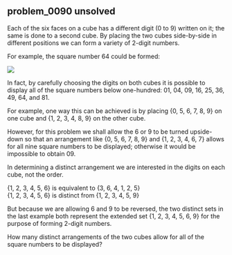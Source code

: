 ## problem_0090 unsolved
Each of the six faces on a cube has a different digit (0 to 9) written on it;
the same is done to a second cube. By placing the two cubes side-by-side in
different positions we can form a variety of 2-digit numbers.

For example, the square number 64 could be formed:

![][1]  

In fact, by carefully choosing the digits on both cubes it is possible to
display all of the square numbers below one-hundred: 01, 04, 09, 16, 25, 36,
49, 64, and 81.

For example, one way this can be achieved is by placing {0, 5, 6, 7, 8, 9} on
one cube and {1, 2, 3, 4, 8, 9} on the other cube.

However, for this problem we shall allow the 6 or 9 to be turned upside-down
so that an arrangement like {0, 5, 6, 7, 8, 9} and {1, 2, 3, 4, 6, 7} allows
for all nine square numbers to be displayed; otherwise it would be impossible
to obtain 09.

In determining a distinct arrangement we are interested in the digits on each
cube, not the order.

{1, 2, 3, 4, 5, 6} is equivalent to {3, 6, 4, 1, 2, 5}  
{1, 2, 3, 4, 5, 6} is distinct from {1, 2, 3, 4, 5, 9}

But because we are allowing 6 and 9 to be reversed, the two distinct sets in
the last example both represent the extended set {1, 2, 3, 4, 5, 6, 9} for the
purpose of forming 2-digit numbers.

How many distinct arrangements of the two cubes allow for all of the square
numbers to be displayed?

   [1]: project/images/p090.png

